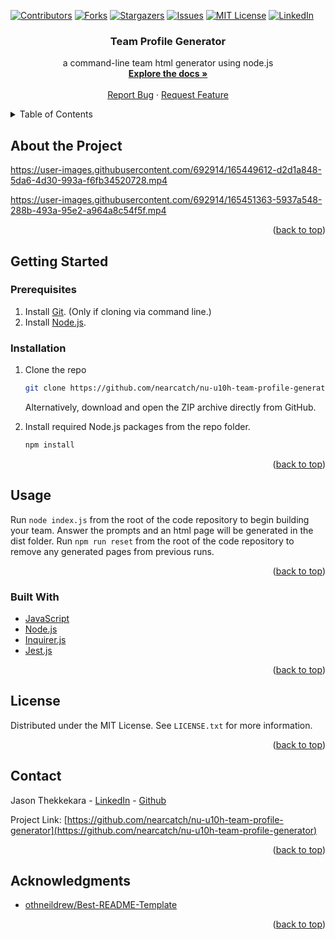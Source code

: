 <div id="top"></div>
<!--
*** Thanks for checking out the Best-README-Template. If you have a suggestion
*** that would make this better, please fork the repo and create a pull request
*** or simply open an issue with the tag "enhancement".
*** Don't forget to give the project a star!
*** Thanks again! Now go create something AMAZING! :D
-->

<!-- PROJECT SHIELDS -->
<!--
*** I'm using markdown "reference style" links for readability.
*** Reference links are enclosed in brackets [ ] instead of parentheses ( ).
*** See the bottom of this document for the declaration of the reference variables
*** for contributors-url, forks-url, etc. This is an optional, concise syntax you may use.
*** https://www.markdownguide.org/basic-syntax/#reference-style-links
-->

[![Contributors][contributors-shield]][contributors-url]
[![Forks][forks-shield]][forks-url]
[![Stargazers][stars-shield]][stars-url]
[![Issues][issues-shield]][issues-url]
[![MIT License][license-shield]][license-url]
[![LinkedIn][linkedin-shield]][linkedin-url]

<div align="center">

<h3 align="center">Team Profile Generator</h3>

  <p align="center">
    a command-line team html generator using node.js
    <br />
    <a href="https://github.com/nearcatch/nu-u10h-team-profile-generator"><strong>Explore the docs »</strong></a>
    <br />
    <br />
    <a href="https://github.com/nearcatch/nu-u10h-team-profile-generator/issues">Report Bug</a>
    ·
    <a href="https://github.com/nearcatch/nu-u10h-team-profile-generator/issues">Request Feature</a>
  </p>
</div>

<!-- TABLE OF CONTENTS -->
<details>
  <summary>Table of Contents</summary>
  <ol>
    <li>
      <a href="#about-the-project">About the Project</a>
      <ul>
        <li><a href="#built-with">Built With</a></li>
      </ul>
    </li>
    <li>
      <a href="#getting-started">Getting Started</a>
      <ul>
        <li><a href="#prerequisites">Prerequisites</a></li>
        <li><a href="#installation">Installation</a></li>
      </ul>
    </li>
    <li><a href="#usage">Usage</a></li>
    <li><a href="#license">License</a></li>
    <li><a href="#contact">Contact</a></li>
    <li><a href="#acknowledgments">Acknowledgments</a></li>
  </ol>
</details>

<!-- ABOUT THE PROJECT -->

## About the Project

https://user-images.githubusercontent.com/692914/165449612-d2d1a848-5da6-4d30-993a-f6fb34520728.mp4

https://user-images.githubusercontent.com/692914/165451363-5937a548-288b-493a-95e2-a964a8c54f5f.mp4
<p align="right">(<a href="#top">back to top</a>)</p>



<!-- GETTING STARTED -->
## Getting Started
### Prerequisites

1. Install [Git](https://git-scm.com/book/en/v2/Getting-Started-Installing-Git). (Only if cloning via command line.)
2. Install [Node.js](https://nodejs.org/en/download/current/).

### Installation

1. Clone the repo
   ```sh
   git clone https://github.com/nearcatch/nu-u10h-team-profile-generator.git
   ```
   Alternatively, download and open the ZIP archive directly from GitHub.

2. Install required Node.js packages from the repo folder.
   ```sh
   npm install
   ```

<p align="right">(<a href="#top">back to top</a>)</p>



<!-- USAGE EXAMPLES -->

## Usage

Run `node index.js` from the root of the code repository to begin building your team. Answer the prompts and an html page will be generated in the dist folder. Run `npm run reset` from the root of the code repository to remove any generated pages from previous runs.

<p align="right">(<a href="#top">back to top</a>)</p>

### Built With

* [JavaScript](https://developer.mozilla.org/en-US/docs/Web/JavaScript)
* [Node.js](https://nodejs.org/en/)
* [Inquirer.js](https://github.com/SBoudrias/Inquirer.js)
* [Jest.js](https://jestjs.io/)

<p align="right">(<a href="#top">back to top</a>)</p>

<!-- LICENSE -->

## License

Distributed under the MIT License. See `LICENSE.txt` for more information.

<p align="right">(<a href="#top">back to top</a>)</p>

<!-- CONTACT -->

## Contact

Jason Thekkekara - [LinkedIn][linkedin-url] - [Github](https://github.com/nearcatch)

Project Link: [https://github.com/nearcatch/nu-u10h-team-profile-generator](https://github.com/nearcatch/nu-u10h-team-profile-generator)

<p align="right">(<a href="#top">back to top</a>)</p>

<!-- ACKNOWLEDGMENTS -->

## Acknowledgments

- [othneildrew/Best-README-Template](https://github.com/othneildrew/Best-README-Template)

<p align="right">(<a href="#top">back to top</a>)</p>

<!-- MARKDOWN LINKS & IMAGES -->
<!-- https://www.markdownguide.org/basic-syntax/#reference-style-links -->

[contributors-shield]: https://img.shields.io/github/contributors/nearcatch/nu-u10h-team-profile-generator.svg?style=for-the-badge
[contributors-url]: https://github.com/nearcatch/nu-u10h-team-profile-generator/graphs/contributors
[forks-shield]: https://img.shields.io/github/forks/nearcatch/nu-u10h-team-profile-generator.svg?style=for-the-badge
[forks-url]: https://github.com/nearcatch/nu-u10h-team-profile-generator/network/members
[stars-shield]: https://img.shields.io/github/stars/nearcatch/nu-u10h-team-profile-generator.svg?style=for-the-badge
[stars-url]: https://github.com/nearcatch/nu-u10h-team-profile-generator/stargazers
[issues-shield]: https://img.shields.io/github/issues/nearcatch/nu-u10h-team-profile-generator.svg?style=for-the-badge
[issues-url]: https://github.com/nearcatch/nu-u10h-team-profile-generator/issues
[license-shield]: https://img.shields.io/github/license/nearcatch/nu-u10h-team-profile-generator.svg?style=for-the-badge
[license-url]: https://github.com/nearcatch/nu-u10h-team-profile-generator/blob/main/LICENSE.txt
[linkedin-shield]: https://img.shields.io/badge/-LinkedIn-black.svg?style=for-the-badge&logo=linkedin&colorB=555
[linkedin-url]: https://linkedin.com/in/jason-thekkekara
[product-screenshot]: https://raw.githubusercontent.com/nearcatch/nu-u10h-team-profile-generator/main/assets/readme/full-page-screenshot.webp
